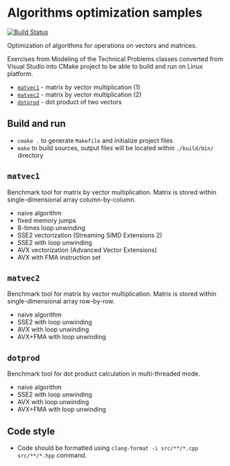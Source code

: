 # Algorithms optimization samples

[![Build Status](https://travis-ci.org/malczuuu/algopt.svg?branch=master)](https://travis-ci.org/malczuuu/algopt)

Optimization of algorithms for operations on vectors and matrices.

Exercises from Modeling of the Technical Problems classes converted from Visual Studio into CMake project to be able to
build and run on Linux platform.

* [`matvec1`](/src/matvec1) - matrix by vector multiplication (1)
* [`matvec2`](/src/matvec2) - matrix by vector multiplication (2)
* [`dotprod`](/src/dotprod) - dot product of two vectors

## Build and run

* `cmake .` to generate `Makefile` and initialize project files
* `make` to build sources, output files will be located within `./build/bin/` directory

## `matvec1`

Benchmark tool for matrix by vector multiplication. Matrix is stored within single-dimensional array column-by-column.

* naive algorithm
* fixed memory jumps
* 8-times loop unwinding
* SSE2 vectorization (Streaming SIMD Extensions 2)
* SSE2 with loop unwinding
* AVX vectorization (Advanced Vector Extensions)
* AVX with FMA instruction set

## `matvec2`

Benchmark tool for matrix by vector multiplication. Matrix is stored within single-dimensional array row-by-row.

* naive algorithm
* SSE2 with loop unwinding
* AVX with loop unwinding
* AVX+FMA with loop unwinding

## `dotprod`

Benchmark tool for dot product calculation in multi-threaded mode.

* naive algorithm
* SSE2 with loop unwinding
* AVX with loop unwinding
* AVX+FMA with loop unwinding

## Code style

* Code should be formatted using `clang-format -i src/**/*.cpp src/**/*.hpp` command.
